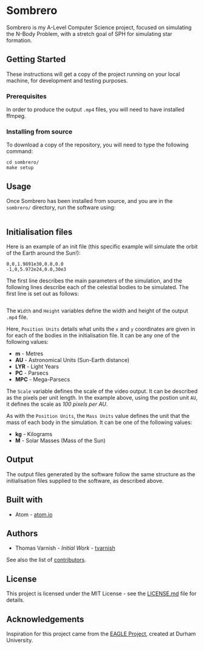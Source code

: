# Sombrero
Sombrero is my A-Level Computer Science project, focused on simulating the N-Body Problem, with a stretch goal of SPH for simulating star formation.

## Getting Started
These instructions will get a copy of the project running on your local machine, for development and testing purposes.

### Prerequisites
In order to produce the output `.mp4` files, you will need to have installed ffmpeg.

### Installing from source
To download a copy of the repository, you will need to type the following command:

```git clone https://github.com/tvarnish/sombrero.git
cd sombrero/
make setup
```

## Usage
Once Sombrero has been installed from source, and you are in the `sombrero/` directory, run the software using:

```./sombrero
```

## Initialisation files
Here is an example of an init file (this specific example will simulate the orbit of the Earth around the Sun!):

```2,600,600,AU,100,kg
0,0,1.9891e30,0.0,0.0
-1,0,5.972e24,0.0,30e3
```

The first line describes the main parameters of the simulation, and the following lines describe each of the celestial bodies to be simulated. The first line is set out as follows:

```Number of Bodies, Width, Height, Position Units, Scale, Mass Units
```

The `Width` and `Height` variables define the width and height of the output `.mp4` file.

Here, `Position Units` details what units the `x` and `y` coordinates are given in for each of the bodies in the initialisation file. It can be any one of the following values:

* **m** - Metres
* **AU** - Astronomical Units (Sun-Earth distance)
* **LYR** - Light Years
* **PC** - Parsecs
* **MPC** - Mega-Parsecs

The `Scale` variable defines the scale of the video output. It can be described as the pixels per unit length. In the example above, using the postion unit `AU`, it defines the scale as *100 pixels per AU*.

As with the `Position Units`, the `Mass Units` value defines the unit that the mass of each body in the simulation. It can be one of the following values:

* **kg** - Kilograms
* **M** - Solar Masses (Mass of the Sun)

## Output
The output files generated by the software follow the same structure as the initialisation files supplied to the software, as described above.

## Built with
* Atom - [atom.io](https://atom.io/)

## Authors
* Thomas Varnish - *Initial Work* - [tvarnish](https://github.com/tvarnish/)

See also the list of [contributors](https://github.com/tvarnish/sombrero/contributors).

## License
This project is licensed under the MIT License - see the [LICENSE.md](https://github.com/tvarnish/LICENSE.md) file for details.

## Acknowledgements
Inspiration for this project came from the [EAGLE Project](http://icc.dur.ac.uk/Eagle/), created at Durham University.
